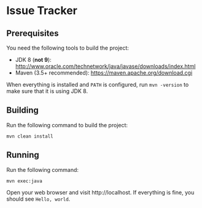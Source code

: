 Issue Tracker
==============================================
## Prerequisites
You need the following tools to build the project:
  * JDK 8 (**not 9**): http://www.oracle.com/technetwork/java/javase/downloads/index.html
  * Maven (3.5+ recommended): https://maven.apache.org/download.cgi
  
When everything is installed and `PATH` is configured, run `mvn -version` to make sure that it is using JDK 8.

## Building
Run the following command to build the project:
```
mvn clean install
```

## Running
Run the following command:
```
mvn exec:java
```

Open your web browser and visit http://localhost. If everything is fine, you should see `Hello, world`.
